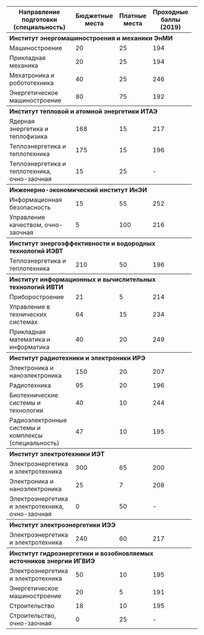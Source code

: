 <table>
<tr>
<th>Направление подготовки (специальность)</th>
<th>Бюджетные места</th>
<th>Платные места</th>
<th>Проходные баллы (2019)</th>

<tr>
<th align="left" colspan="4">Институт энергомашиностроения и механики ЭнМИ</th>
</tr>

<tr>
<td>Машиностроение</td>
<td>20</td>
<td>25</td>
<td>194</td>
</tr>

<tr>
<td>Прикладная механика</td>
<td>20</td>
<td>25</td>
<td>194</td>
</tr>

<tr>
<td>Мехатроника и робототехника</td>
<td>40</td>
<td>25</td>
<td>246<td>
</tr>

<tr>
<td>Энергетическое машиностроение</td>
<td>80</td>
<td>75</td>
<td>192<td>
</tr>

<tr>
<th align="left" colspan="4">Институт тепловой и атомной энергетики ИТАЭ</th>
</tr>

<tr>
<td>Ядерная энергетика и теплофизика</td>
<td>168</td>
<td>15</td>
<td>217<td>
</tr>

<tr>
<td>Теплоэнергетика и теплотехника</td>
<td>175</td>
<td>15</td>
<td>196<td>
</tr>

<tr>
<td>Теплоэнергетика и теплотехника, очно-заочная</td>
<td>15</td>
<td>25</td>
<td>-<td>
</tr>

<tr>
<th align="left" colspan="4">Инженерно-экономический институт ИнЭИ</th>
</tr>

<tr>
<td>Информационная безопасность</td>
<td>15</td>
<td>55</td>
<td>252<td>
</tr>

<tr>
<td>Управление качеством, очно-заочная</td>
<td>5</td>
<td>100</td>
<td>216<td>
</tr>

<tr>
<th align="left" colspan="4">Институт энергоэффективности и водородных технологий ИЭВТ</th>
</tr>

<tr>
<td>Теплоэнергетика и теплотехника</td>
<td>210</td>
<td>50</td>
<td>196<td>
</tr>

<tr>
<th align="left" colspan="4">Институт информационных и вычислительных технологий ИВТИ</th>
</tr>

<tr>
<td>Приборостроение</td>
<td>21</td>
<td>5</td>
<td>214<td>
</tr>

<tr>
<td>Управление в технических системах</td>
<td>64</td>
<td>15</td>
<td>234<td>
</tr>

<tr>
<td>Прикладная математика и информатика</td>
<td>40</td>
<td>20</td>
<td>249<td>
</tr>

<tr>
<th align="left" colspan="4">Институт радиотехники и электроники ИРЭ</th>
</tr>

<tr>
<td>Электроника и наноэлектроника</td>
<td>150</td>
<td>20</td>
<td>207<td>
</tr>

<tr>
<td>Радиотехника</td>
<td>95</td>
<td>20</td>
<td>196<td>
</tr>

<tr>
<td>Биотехнические системы и технологии</td>
<td>40</td>
<td>10</td>
<td>244<td>
</tr>

<tr>
<td>Радиоэлектронные системы и комплексы (специальность)</td>
<td>47</td>
<td>10</td>
<td>195<td>
</tr>

<tr>
<th align="left" colspan="4">Институт электротехники ИЭТ</th>
</tr>

<tr>
<td>Электроэнергетика и электротехника</td>
<td>300</td>
<td>65</td>
<td>200<td>
</tr>

<tr>
<td>Электроника и наноэлектроника</td>
<td>25</td>
<td>7</td>
<td>208<td>
</tr>

<tr>
<td>Электроэнергетика и электротехника, очно-заочная</td>
<td>0</td>
<td>50</td>
<td>-<td>
</tr>

<tr>
<th align="left" colspan="4">Институт электроэнергетики ИЭЭ</th>
</tr>

<tr>
<td>Электроэнергетика и электротехника</td>
<td>240</td>
<td>60</td>
<td>217<td>
</tr>

<tr>
<th align="left" colspan="4">Институт гидроэнергетики и возобновляемых источников энергии ИГВИЭ</th>
</tr>

<tr>
<td>Электроэнергетика и электротехника</td>
<td>50</td>
<td>10</td>
<td>195<td>
</tr>

<tr>
<td>Энергетическое машиностроение</td>
<td>20</td>
<td>5</td>
<td>191<td>
</tr>

<tr>
<td>Строительство</td>
<td>18</td>
<td>10</td>
<td>195<td>
</tr>

<tr>
<td>Строительство, очно-заочная</td>
<td>0</td>
<td>25</td>
<td>-<td>
</tr>
</table>
